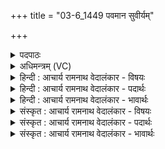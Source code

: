 +++
title = "03-6_1449 पवमान सुवीर्यम्"

+++
<details><summary>पदपाठः</summary>

प꣡व꣢꣯मान। सु꣣वी꣡र्य꣢म्। सु꣣। वी꣡र्य꣢꣯म्। र꣣यि꣢म्। सो꣣म। रिरीहि। नः। इ꣡न्दो꣢꣯। इ꣡न्द्रे꣢꣯ण। नः꣣। युजा꣢। १४४९।
</details>

<details><summary>अधिमन्त्रम् (VC)</summary>

- पवमानः सोमः
- असितः काश्यपो देवलो वा
- गायत्री
- षड्जः
</details>

<details><summary>हिन्दी : आचार्य रामनाथ वेदालंकार - विषयः</summary>

अगले मन्त्र में परमात्मा से प्रार्थना की गयी है।
</details>

<details><summary>हिन्दी : आचार्य रामनाथ वेदालंकार - पदार्थः</summary>

पदार्थान्वयभाषाः -  हे(पवमान)पवित्रतादायक, (इन्दो)रस से सराबोर करनेवाले(सोम)आनन्द-रस के भण्डार जगदीश!आप(नः युजा)हमारे सहायक(इन्द्रेण)मन द्वारा(नः)हमारे लिए(सुवीर्यम्)श्रेष्ठ वीरता से युक्त(रयिम्)ऐश्वर्य(रिरीहि)प्राप्त कराओ ॥६॥
</details>

<details><summary>हिन्दी : आचार्य रामनाथ वेदालंकार - भावार्थः</summary>

भावार्थभाषाः -  परमात्मा,जीवात्मा और मन की मित्रता से ही मनुष्य चरम उन्नति करने में समर्थ होता है ॥६॥
</details>

<details><summary>संस्कृत : आचार्य रामनाथ वेदालंकार - विषयः</summary>

अथ परमात्मानं प्रार्थयते।
</details>

<details><summary>संस्कृत : आचार्य रामनाथ वेदालंकार - पदार्थः</summary>

पदार्थान्वयभाषाः -  हे(पवमान)पवित्रतादायक, (इन्दो)रसेन क्लेदक(सोम)आनन्दरसागार जगदीश!त्वम्(नः युजा)अस्माकं सहायकेन(इन्द्रेण)मनसा[यन्मनः स इन्द्रः। गो० उ० ४।११।] (नः)अस्मभ्यम्(सुवीर्यम्)सवीर्योपेतम्(रयिम्)ऐश्वर्यम्(रिरीहि)प्रापय।[रिणातिः—गतिकर्मा निघं०२।१४।]॥६॥
</details>

<details><summary>संस्कृत : आचार्य रामनाथ वेदालंकार - भावार्थः</summary>

भावार्थभाषाः -  परमात्मजीवात्ममनसां सख्येनैव मानवश्चरमोन्नतिं कर्तुं पारयति ॥६॥
</details>